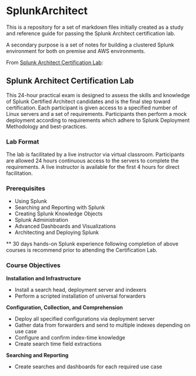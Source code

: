 # SplunkArchitect

This is a repository for a set of markdown files initially created as a study and reference guide for passing the Splunk Architect certification lab.

A secondary purpose is a set of notes for building a clustered Splunk environment for both on premise and AWS environments.

From <a href="http://www.splunk.com/view/SP-CAAAH9R" target="_blank">Splunk Architect Certification Lab</a>:

## Splunk Architect Certification Lab

This 24-hour practical exam is designed to assess the skills and knowledge of Splunk Certified Architect candidates and is the final step toward certification. Each participant is given access to a specified number of Linux servers and a set of requirements. Participants then perform a mock deployment according to requirements which adhere to Splunk Deployment Methodology and best-practices.

### Lab Format

The lab is facilitated by a live instructor via virtual classroom. Participants are allowed 24 hours continuous access to the servers to complete the requirements. A live instructor is available for the first 4 hours for direct facilitation.  

### Prerequisites

* Using Splunk
* Searching and Reporting with Splunk
* Creating Splunk Knowledge Objects
* Splunk Administration
* Advanced Dashboards and Visualizations
* Architecting and Deploying Splunk

** 30 days hands-on Splunk experience following completion of above courses is recommend prior to attending the Certification Lab.

### Course Objectives

__Installation and Infrastructure__

* Install a search head, deployment server and indexers
* Perform a scripted installation of universal forwarders

__Configuration, Collection, and Comprehension__

* Deploy all specified configurations via deployment server
* Gather data from forwarders and send to multiple indexes depending on use case
* Configure and confirm index-time knowledge
* Create search time field extractions

__Searching and Reporting__

* Create searches and dashboards for each required use case

